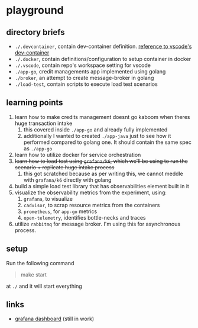 # playground

## directory briefs

- `./.devcontainer`, contain dev-container definition. [reference to vscode's dev-container](https://code.visualstudio.com/docs/devcontainers/containers)
- `./.docker`, contain definitions/configuration to setup container in docker 
- `./.vscode`, contain repo's workspace setting for vscode
- `./app-go`, credit managements app implemented using golang
- `./broker`, an attempt to create message-broker in golang
- `./load-test`, contain scripts to execute load test scenarios


## learning points
1. learn how to make credits management doesnt go kaboom when theres huge transaction intake
   1. this covered inside `./app-go` and already fully implemented
   2. additionally I wanted to created `./app-java` just to see how it performed compared to golang one. It should contain the same spec as `./app-go`
2. learn how to utilize docker for service orchestration
3. ~~learn how to load test using `grafana/k6`, which we'll be using to run the scenario + replicate huge intake process~~
   1. this got scratched because as per writing this, we cannot meddle with `grafana/k6` directly with golang
4. build a simple load test library that has observabilities element built in it
5. visualize the observability metrics from the experiment, using:
   1. `grafana`, to visualize
   2. `cadvisor`, to scrap resource metrics from the containers
   3. `prometheus`, for `app-go` metrics
   4. `open-telemetry`, identifies bottle-necks and traces
6. utilize `rabbitmq` for message broker. I'm using this for asynchronous process.

## setup
Run the following command 
> make start

at `./` and it will start everything

## links
- [grafana dashboard](http://localhost:10000/d/f744f256-9d10-4e29-9dd0-c4ea6f8d7dd2/dashboard?orgId=1&var-container_name=app-go-worker&var-container_name=app-go&from=now-5m&to=now&refresh=5s) (still in work)